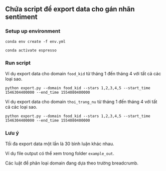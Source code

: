 ## Chứa script để export data cho gán nhãn sentiment

### Setup up environment
`conda env create -f env.yml`

`conda activate espresso`

### Run script

Ví dụ export data cho domain `food_kid` từ tháng 1 đến tháng 4 với tất cả các loại sao.

`python export.py --domain food_kid --stars 1,2,3,4,5 --start_time 1546304400000 --end_time 1554080400000`

Ví dụ export data cho domain `thoi_trang_nu` từ tháng 1 đến tháng 4 với tất cả các loại sao.

`python export.py --domain food_kid --stars 1,2,3,4,5 --start_time 1546304400000 --end_time 1554080400000`

### Lưu ý

Tối đa export data một lần là 30 bình luận khác nhau.

Ví dụ file output có thể xem trong folder `example_out`.

Các luật để phân loại domain đang dựa theo trường breadcrumb.
